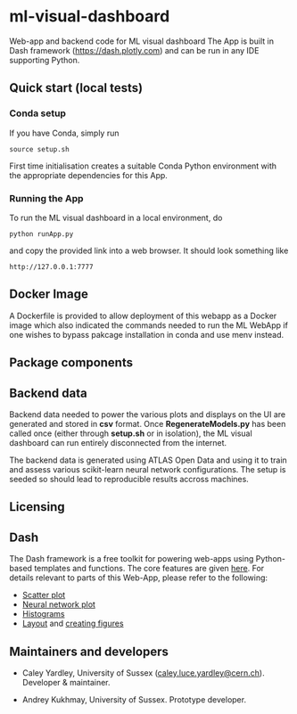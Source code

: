 # ml-visual-dashboard
Web-app and backend code for ML visual dashboard
The App is built in Dash framework (https://dash.plotly.com) and can be run in any IDE supporting Python. 

## Quick start (local tests)
### Conda setup
If you have Conda, simply run
```
source setup.sh
```
First time initialisation creates a suitable Conda Python environment with the appropriate dependencies for this App.

### Running the App
To run the ML visual dashboard in a local environment, do
```
python runApp.py
```
and copy the provided link into a web browser. It should look something like
```
http://127.0.0.1:7777
```

## Docker Image
A Dockerfile is provided to allow deployment of this webapp as a Docker image which also indicated the commands needed to run the ML WebApp if one wishes to bypass pakcage installation in conda and use menv instead.

## Package components

## Backend data

Backend data needed to power the various plots and displays on the UI are generated and stored in **csv** format.
Once **RegenerateModels.py** has been called once (either through **setup.sh** or in isolation), the ML visual 
dashboard can run entirely disconnected from the internet.

The backend data is generated using ATLAS Open Data and using it to train and assess various scikit-learn neural 
network configurations. The setup is seeded so should lead to reproducible results accross machines. 

## Licensing

## Dash
The Dash framework is a free toolkit for powering web-apps using Python-based templates and functions.
The core features are given [here](https://dash.plotly.com/dash-core-components). For details relevant 
to parts of this Web-App, please refer to the following:

- [Scatter plot](https://plotly.com/python/reference/scatter)
- [Neural network plot](https://plotly.com/python/reference/sankey)
- [Histograms](https://plotly.com/python/reference/histogram)
- [Layout](https://dash.plotly.com/layout) and [creating figures](https://plotly.com/python/creating-and-updating-figures/)  

## Maintainers and developers

- Caley Yardley, University of Sussex
(caley.luce.yardley@cern.ch).
Developer & maintainer.

- Andrey Kukhmay, University of Sussex.
Prototype developer.
